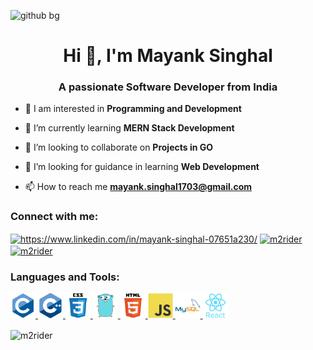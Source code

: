 
![github bg](https://github.com/M2rider/M2rider/assets/129592380/a45cd79e-37a0-4593-8c2d-34eb4afb4bed)

<h1 align="center">Hi 👋, I'm Mayank Singhal</h1>
<h3 align="center">A passionate Software Developer from India</h3>

- 🔭 I am interested in **Programming and Development**

- 🌱 I’m currently learning **MERN Stack Development**

- 👯 I’m looking to collaborate on **Projects in GO**

- 🤝 I’m looking for guidance in learning **Web Development**

- 📫 How to reach me **mayank.singhal1703@gmail.com**

<h3 align="left">Connect with me:</h3>
<p align="left">
<a href="https://www.linkedin.com/in/mayank-singhal-07651a230/" target="blank"><img align="center" src="https://raw.githubusercontent.com/rahuldkjain/github-profile-readme-generator/master/src/images/icons/Social/linked-in-alt.svg" alt="https://www.linkedin.com/in/mayank-singhal-07651a230/" height="30" width="40" /></a>
  <a href="https://www.leetcode.com/m2rider" target="blank"><img align="center" src="https://raw.githubusercontent.com/rahuldkjain/github-profile-readme-generator/master/src/images/icons/Social/leet-code.svg" alt="m2rider" height="30" width="40" /></a>
<a href="https://codeforces.com/profile/m2rider" target="blank"><img align="center" src="https://raw.githubusercontent.com/rahuldkjain/github-profile-readme-generator/master/src/images/icons/Social/codeforces.svg" alt="m2rider" height="30" width="40" /></a>
</p>

<h3 align="left">Languages and Tools:</h3>
<p align="left"> <a href="https://www.cprogramming.com/" target="_blank" rel="noreferrer"> <img src="https://raw.githubusercontent.com/devicons/devicon/master/icons/c/c-original.svg" alt="c" width="40" height="40"/> </a> <a href="https://www.w3schools.com/cpp/" target="_blank" rel="noreferrer"> <img src="https://raw.githubusercontent.com/devicons/devicon/master/icons/cplusplus/cplusplus-original.svg" alt="cplusplus" width="40" height="40"/> </a> <a href="https://www.w3schools.com/css/" target="_blank" rel="noreferrer"> <img src="https://raw.githubusercontent.com/devicons/devicon/master/icons/css3/css3-original-wordmark.svg" alt="css3" width="40" height="40"/> </a> <a href="https://golang.org" target="_blank" rel="noreferrer"> <img src="https://raw.githubusercontent.com/devicons/devicon/master/icons/go/go-original.svg" alt="go" width="40" height="40"/> </a> <a href="https://www.w3.org/html/" target="_blank" rel="noreferrer"> <img src="https://raw.githubusercontent.com/devicons/devicon/master/icons/html5/html5-original-wordmark.svg" alt="html5" width="40" height="40"/> </a> <a href="https://developer.mozilla.org/en-US/docs/Web/JavaScript" target="_blank" rel="noreferrer"> <img src="https://raw.githubusercontent.com/devicons/devicon/master/icons/javascript/javascript-original.svg" alt="javascript" width="40" height="40"/> </a> <a href="https://www.mysql.com/" target="_blank" rel="noreferrer"> <img src="https://raw.githubusercontent.com/devicons/devicon/master/icons/mysql/mysql-original-wordmark.svg" alt="mysql" width="40" height="40"/> </a> <a href="https://reactjs.org/" target="_blank" rel="noreferrer"> <img src="https://raw.githubusercontent.com/devicons/devicon/master/icons/react/react-original-wordmark.svg" alt="react" width="40" height="40"/> </a> </p>

<p><img align="center" src="https://github-readme-stats.vercel.app/api/top-langs?username=m2rider&show_icons=true&locale=en&layout=compact" alt="m2rider" /></p>


<!--
- 👋 Hi, I’m Mayank Singhal
- 👀 I’m interested in Programming and Developing
- 🌱 I’m currently discovering Web Development
- 💞️ I’m looking to collaborate on Projects on Go
- 📫 Reach out to me at mayank.singhal1703@gmail.com
-->

<!---
M2rider/M2rider is a ✨ special ✨ repository because its `README.md` (this file) appears on your GitHub profile.
You can click the Preview link to take a look at your changes.
--->
